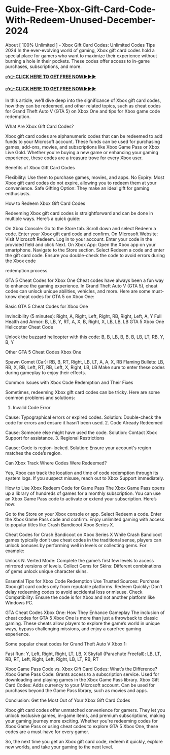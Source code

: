# Guide-Free-Xbox-Gift-Card-Code-With-Redeem-Unused-December-2024

About [ 100% Unlimited ] - Xbox Gift Card Codes: Unlimited Codes Tips 2024
In the ever-evolving world of gaming, Xbox gift card codes hold a special place for gamers who want to maximize their experience without burning a hole in their pockets. These codes offer access to in-game purchases, subscriptions, and more.



**[✅👉 CLICK HERE TO GET FREE NOW▶▶▶](https://millenniumit.xyz/xbox)**



**[✅👉 CLICK HERE TO GET FREE NOW▶▶▶](https://millenniumit.xyz/xbox)**





In this article, we’ll dive deep into the significance of Xbox gift card codes, how they can be redeemed, and other related topics, such as cheat codes for Grand Theft Auto V (GTA 5) on Xbox One and tips for Xbox game code redemption.



What Are Xbox Gift Card Codes?


Xbox gift card codes are alphanumeric codes that can be redeemed to add funds to your Microsoft account. These funds can be used for purchasing games, add-ons, movies, and subscriptions like Xbox Game Pass or Xbox Live Gold. Whether you're buying a new game or enhancing your gaming experience, these codes are a treasure trove for every Xbox user.



Benefits of Xbox Gift Card Codes

Flexibility: Use them to purchase games, movies, and apps.
No Expiry: Most Xbox gift card codes do not expire, allowing you to redeem them at your convenience.
Safe Gifting Option: They make an ideal gift for gaming enthusiasts.

How to Redeem Xbox Gift Card Codes


Redeeming Xbox gift card codes is straightforward and can be done in multiple ways. Here’s a quick guide:

On Xbox Console:
Go to the Store tab.
Scroll down and select Redeem a code.
Enter your Xbox gift card code and confirm.
On Microsoft Website:
Visit Microsoft Redeem.
Log in to your account.
Enter your code in the provided field and click Next.
On Xbox App:
Open the Xbox app on your smartphone.
Navigate to the Store section.
Select Redeem a code and enter the gift card code.
Ensure you double-check the code to avoid errors during the Xbox code

redemption process.


GTA 5 Cheat Codes for Xbox One
Cheat codes have always been a fun way to enhance the gaming experience. In Grand Theft Auto V (GTA 5), cheat codes can unlock unique abilities, vehicles, and more. Here are some must-know cheat codes for GTA 5 on Xbox One:



Basic GTA 5 Cheat Codes for Xbox One

Invincibility (5 minutes): Right, A, Right, Left, Right, RB, Right, Left, A, Y
Full Health and Armor: B, LB, Y, RT, A, X, B, Right, X, LB, LB, LB
GTA 5 Xbox One Helicopter Cheat Code

Unlock the buzzard helicopter with this code: B, B, LB, B, B, B, LB, LT, RB, Y, B, Y

Other GTA 5 Cheat Codes Xbox One

Spawn Comet (Car): RB, B, RT, Right, LB, LT, A, A, X, RB
Flaming Bullets: LB, RB, X, RB, Left, RT, RB, Left, X, Right, LB, LB
Make sure to enter these codes during gameplay to enjoy their effects.


Common Issues with Xbox Code Redemption and Their Fixes


Sometimes, redeeming Xbox gift card codes can be tricky. Here are some common problems and solutions:

1. Invalid Code Error

Cause: Typographical errors or expired codes.
Solution: Double-check the code for errors and ensure it hasn’t been used.
2. Code Already Redeemed

Cause: Someone else might have used the code.
Solution: Contact Xbox Support for assistance.
3. Regional Restrictions

Cause: Code is region-locked.
Solution: Ensure your account's region matches the code’s region.


Can Xbox Track Where Codes Were Redeemed?

Yes, Xbox can track the location and time of code redemption through its system logs. If you suspect misuse, reach out to Xbox Support immediately.

How to Use Xbox Redeem Code for Game Pass
The Xbox Game Pass opens up a library of hundreds of games for a monthly subscription. You can use an Xbox Game Pass code to activate or extend your subscription. Here’s how:

Go to the Store on your Xbox console or app.
Select Redeem a code.
Enter the Xbox Game Pass code and confirm.
Enjoy unlimited gaming with access to popular titles like Crash Bandicoot Xbox Series X.


Cheat Codes for Crash Bandicoot on Xbox Series X
While Crash Bandicoot games typically don’t use cheat codes in the traditional sense, players can unlock bonuses by performing well in levels or collecting gems. For example:

Unlock N. Verted Mode: Complete the game’s first few levels to access mirrored versions of levels.
Collect Gems for Skins: Different combinations of gems unlock unique character skins.

Essential Tips for Xbox Code Redemption
Use Trusted Sources: Purchase Xbox gift card codes only from reputable platforms.
Redeem Quickly: Don’t delay redeeming codes to avoid accidental loss or misuse.
Check Compatibility: Ensure the code is for Xbox and not another platform like Windows PC.

GTA Cheat Codes Xbox One: How They Enhance Gameplay
The inclusion of cheat codes for GTA 5 Xbox One is more than just a throwback to classic gaming. These cheats allow players to explore the game’s world in unique ways, bypass challenging missions, and enjoy a carefree gaming experience.

Some popular cheat codes for Grand Theft Auto V Xbox 1:

Fast Run: Y, Left, Right, Right, LT, LB, X
Skyfall (Parachute Freefall): LB, LT, RB, RT, Left, Right, Left, Right, LB, LT, RB, RT

Xbox Game Pass Code vs. Xbox Gift Card Codes: What’s the Difference?
Xbox Game Pass Code:
Grants access to a subscription service.
Used for downloading and playing games in the Xbox Game Pass library.
Xbox Gift Card Codes:
Adds currency to your Microsoft account.
Can be used for purchases beyond the Game Pass library, such as movies and apps.

Conclusion: Get the Most Out of Your Xbox Gift Card Codes


Xbox gift card codes offer unmatched convenience for gamers. They let you unlock exclusive games, in-game items, and premium subscriptions, making your gaming journey more exciting. Whether you're redeeming codes for Xbox Game Pass or using cheat codes to explore GTA 5 Xbox One, these codes are a must-have for every gamer.

So, the next time you get an Xbox gift card code, redeem it quickly, explore new worlds, and take your gaming to the next level.
